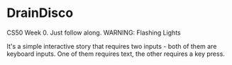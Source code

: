 # DrainDisco
CS50 Week 0. Just follow along.  WARNING: Flashing Lights

It's a simple interactive story that requires two inputs - both of them are keyboard inputs. 
One of them requires text, the other requires a key press.
